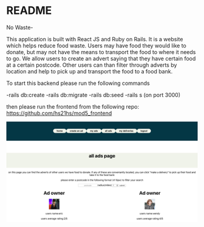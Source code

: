 # README
No Waste-

This application is built with React JS and Ruby on Rails. It is a website which helps reduce food waste. Users may have food they would like to donate, but may not have the means to transport the food to where it needs to go. We allow users to create an advert saying that they have certain food at a certain postcode. Other users can than filter through adverts by location and help to pick up and transport the food to a food bank.

To start this backend please run the following commands

-rails db:create
-rails db:migrate
-rails db:seed
-rails s (on port 3000)

then please run the frontend from the following repo:
https://github.com/hs21hs/mod5_frontend

<img src= "./app/assets/images/nowaste.png" />

